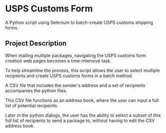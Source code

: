 # USPS Customs Form
A Python script using Selenium to batch-create USPS customs shipping forms.

## Project Description
When mailing multiple packages, navigating the USPS customs form creation web pages becomes a time-intensive task.

To help streamline the process, this script allows the user to select multiple recipients and create USPS customs forms in a batch method.

A CSV file that includes the sender's address and a set of recipients accompanies the python files.

This CSV file functions as an address book, where the user can input a full list of potential recipeints.

Later in the python dialogs, the user has the ability to select a subset of this full list of recipients to send a package to, without having to edit the CSV address book.


